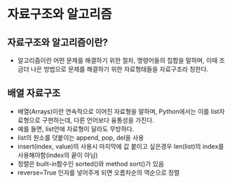 # 자료구조와 알고리즘

## 자료구조와 알고리즘이란?
* 알고리즘이란 어떤 문제를 해결하기 위한 절차, 명령어들의 집합을 말하며, 이때 조금더 나은 방법으로 문제를 해결하기 위한 자료형태들을 자료구조라 칭한다.

## 배열 자료구조
* 배열(Arrays)이란 연속적으로 이어진 자료형을 말하며, Python에서는 이를 list자료형으로 구현하는데, 다른 언어보다 융통성을 가진다.
* 예를 들면, list안에 자료형이 달라도 무방하다.
* list의 원소를 덧붙이는 append, pop, del을 사용
* insert(index, value)의 사용시 마지막에 값 붙이고 싶은경우 len(list)의 index를 사용해야함(index의 끝이 아님)
* 정렬은 built-in함수인 sorted()와 method sort()가 있음
* reverse=True 인자를 넣어주게 되면 오름차순의 역순으로 정렬

